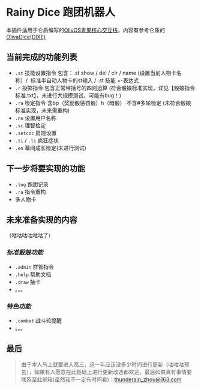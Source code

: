 # Rainy Dice 跑团机器人

本插件适用于仑质编写的[OlivOS青果核心交互栈](https://github.com/OlivOS-Team/OlivOS)，内容有参考仑质的[OlivaDice(DIXE)](https://github.com/lunzhiPenxil/Dice)
&nbsp;
## 当前完成的功能列表
- `.st` 技能设置指令 包含：.st show / del / clr / name (设置当前人物卡名称）/  标准半自动人物卡的st输入 / .st 技能 +-表达式
- `.r` 投掷指令 包含正常带括号的四则运算    (符合骰娘标准实现，详见【骰娘指令标准.txt】，未进行大规模测试，可能有bug！)
- `.ra` 检定指令 含bp（奖励骰惩罚骰）h（暗骰） 不含#多轮检定     (未符合骰娘标准实现，未来需重构)
- `.nn` 设置用户名称
- `.sc` 理智检定
- `.setcoc` 房规设置
- `.ti` / `.li` 疯狂症状
- `.en` 幕间成长检定(未进行测试)
&nbsp;

## 下一步将要实现的功能
- `.log` 跑团记录
- `.ra` 指令重构
- 多人物卡
&nbsp;

## 未来准备实现的内容
（咕咕咕咕咕咕了）
### _标准骰娘功能_
* `.admin` 群管指令
* `.help` 帮助文档
* `.draw` 抽卡
* 。。。
### _特色功能_
- `.combat` 战斗轮提醒
- 。。。
&nbsp;

## 最后

>由于本人马上就要进入高三，这一年应该没多少时间进行更新（咕咕咕预告），如果有人愿意在此基础上进行更新改造都欢迎，最后如果真有事情要联系至此邮箱(虽然我不一定有时间看)：thunderain_zhou@163.com
